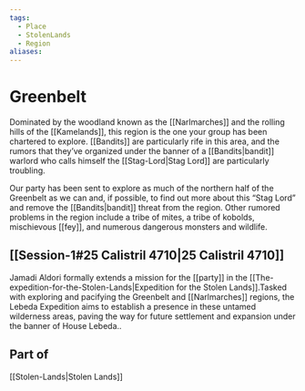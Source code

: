 ```yaml
---
tags:
  - Place
  - StolenLands
  - Region
aliases:
---
```

# Greenbelt
Dominated by the woodland known as the [[Narlmarches]] and the rolling hills of the [[Kamelands]], this region is the one your group has been chartered to explore. [[Bandits]] are particularly rife in this area, and the rumors that they’ve organized under the banner of a [[Bandits|bandit]] warlord who calls himself the [[Stag-Lord|Stag Lord]] are particularly troubling. 

Our party has been sent to explore as much of the northern half of the Greenbelt as we can and, if possible, to find out more about this “Stag Lord” and remove the [[Bandits|bandit]] threat from the region. Other rumored problems in the region include a tribe of mites, a tribe of kobolds, mischievous [[fey]], and numerous dangerous monsters and wildlife.

## [[Session-1#25 Calistril 4710|25 Calistril 4710]]
Jamadi Aldori formally extends a mission for the [[party]] in the [[The-expedition-for-the-Stolen-Lands|Expedition for the Stolen Lands]].Tasked with exploring and pacifying the Greenbelt and [[Narlmarches]] regions, the Lebeda Expedition aims to establish a presence in these untamed wilderness areas, paving the way for future settlement and expansion under the banner of House Lebeda..
## Part of
[[Stolen-Lands|Stolen Lands]]